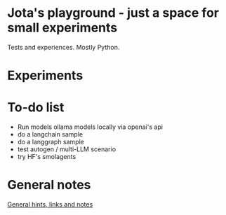 # Jota's playground - just a space for small experiments

Tests and experiences. Mostly Python.


# Experiments


# To-do list

- Run models ollama models locally via openai's api
- do a langchain sample
- do a langgraph sample
- test autogen / multi-LLM scenario
- try HF's smolagents

# General notes

[General hints, links and notes](GeneralNotes.md)
